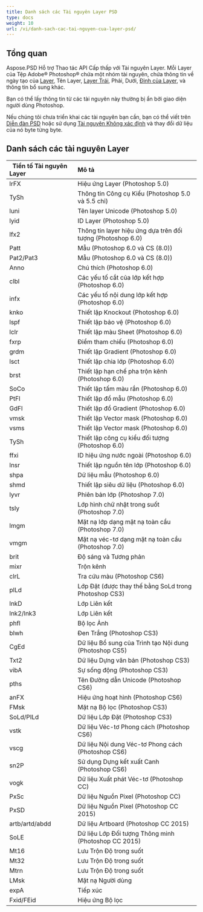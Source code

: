 ```yaml
---
title: Danh sách các Tài nguyên Layer PSD
type: docs
weight: 10
url: /vi/danh-sach-cac-tai-nguyen-cua-layer-psd/
---
```


## **Tổng quan**
Aspose.PSD Hỗ trợ Thao tác API Cấp thấp với Tài nguyên Layer. Mỗi Layer của Tệp Adobe® Photoshop® chứa một nhóm tài nguyên, chứa thông tin về ngày tạo của [Layer](https://reference.aspose.com/psd/net/aspose.psd.fileformats.psd.layers/layer), Tên Layer, [Layer Trái](https://reference.aspose.com/psd/net/aspose.psd.fileformats.psd.layers/layer/properties/left), Phải, Dưới, [Đỉnh của Layer](https://reference.aspose.com/psd/net/aspose.psd.fileformats.psd.layers/layer/properties/top), và thông tin bổ sung khác.

Bạn có thể lấy thông tin từ các tài nguyên này thường bị ẩn bởi giao diện người dùng Photoshop.

Nếu chúng tôi chưa triển khai các tài nguyên bạn cần, bạn có thể viết trên [Diễn đàn PSD](https://forum.aspose.com/c/psd) hoặc sử dụng [Tài nguyên Không xác định](https://reference.aspose.com/psd/net/aspose.psd.fileformats.psd.layers.layerresources/unknownresource) và thay đổi dữ liệu của nó byte từng byte.

## **Danh sách các tài nguyên Layer**

|` `**Tiền tố Tài nguyên Layer**|**Mô tả**|
| :- | :- |
|lrFX|Hiệu ứng Layer (Photoshop 5.0)|
|TySh|Thông tin Công cụ Kiểu (Photoshop 5.0 và 5.5 chỉ)|
|luni|Tên layer Unicode (Photoshop 5.0)|
|lyid|ID Layer (Photoshop 5.0)|
|lfx2|Thông tin layer hiệu ứng dựa trên đối tượng (Photoshop 6.0)|
|Patt|Mẫu (Photoshop 6.0 và CS (8.0))|
|Pat2/Pat3|Mẫu (Photoshop 6.0 và CS (8.0))|
|Anno|Chú thích (Photoshop 6.0)|
|clbl|Các yếu tố cắt của lớp kết hợp (Photoshop 6.0)|
|infx|Các yếu tố nội dung lớp kết hợp (Photoshop 6.0)|
|knko|Thiết lập Knockout (Photoshop 6.0)|
|lspf|Thiết lập bảo vệ (Photoshop 6.0)|
|lclr|Thiết lập màu Sheet (Photoshop 6.0)|
|fxrp|Điểm tham chiếu (Photoshop 6.0)|
|grdm|Thiết lập Gradient (Photoshop 6.0)|
|lsct|Thiết lập chia lớp (Photoshop 6.0)|
|brst|Thiết lập hạn chế pha trộn kênh (Photoshop 6.0)|
|SoCo|Thiết lập tấm màu rắn (Photoshop 6.0)|
|PtFl|Thiết lập đổ mẫu (Photoshop 6.0)|
|GdFl|Thiết lập đổ Gradient (Photoshop 6.0)|
|vmsk|Thiết lập Vector mask (Photoshop 6.0)|
|vsms|Thiết lập Vector mask (Photoshop 6.0)|
|TySh|Thiết lập công cụ kiểu đối tượng (Photoshop 6.0)|
|ffxi|ID hiệu ứng nước ngoài (Photoshop 6.0)|
|lnsr|Thiết lập nguồn tên lớp (Photoshop 6.0)|
|shpa|Dữ liệu mẫu (Photoshop 6.0)|
|shmd|Thiết lập siêu dữ liệu (Photoshop 6.0)|
|lyvr|Phiên bản lớp (Photoshop 7.0)|
|tsly|Lớp hình chữ nhật trong suốt (Photoshop 7.0)|
|lmgm|Mặt nạ lớp dạng mặt nạ toàn cầu (Photoshop 7.0)|
|vmgm|Mặt nạ véc-tơ dạng mặt nạ toàn cầu (Photoshop 7.0)|
|brit|Độ sáng và Tương phản|
|mixr|Trộn kênh|
|clrL|Tra cứu màu (Photoshop CS6)|
|plLd|Lớp Đặt (được thay thế bằng SoLd trong Photoshop CS3)|
|lnkD|Lớp Liên kết|
|lnk2/lnk3|Lớp Liên kết|
|phfl|Bộ lọc Ảnh|
|blwh|Đen Trắng (Photoshop CS3)|
|CgEd|Dữ liệu Bổ sung của Trình tạo Nội dung (Photoshop CS5)|
|Txt2|Dữ liệu Dựng văn bản (Photoshop CS3)|
|vibA|Sự sống động (Photoshop CS3)|
|pths|Tên Đường dẫn Unicode (Photoshop CS6)|
|anFX|Hiệu ứng hoạt hình (Photoshop CS6)|
|FMsk|Mặt nạ Bộ lọc (Photoshop CS3)|
|SoLd/PILd|Dữ liệu Lớp Đặt (Photoshop CS3)|
|vstk|Dữ liệu Véc-tơ Phong cách (Photoshop CS6)|
|vscg|Dữ liệu Nội dung Véc-tơ Phong cách (Photoshop CS6)|
|sn2P|Sử dụng Dựng kết xuất Canh (Photoshop CS6)|
|vogk|Dữ liệu Xuất phát Véc-tơ (Photoshop CC)|
|PxSc|Dữ liệu Nguồn Pixel (Photoshop CC)|
|PxSD|Dữ liệu Nguồn Pixel (Photoshop CC 2015)|
|artb/artd/abdd|Dữ liệu Artboard (Photoshop CC 2015)|
|SoLE|Dữ liệu Lớp Đối tượng Thông minh (Photoshop CC 2015)|
|Mt16|Lưu Trộn Độ trong suốt|
|Mt32|Lưu Trộn Độ trong suốt|
|Mtrn|Lưu Trộn Độ trong suốt|
|LMsk|Mặt nạ Người dùng|
|expA|Tiếp xúc|
|Fxid/FEid|Hiệu ứng Bộ lọc|
